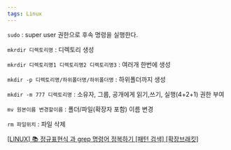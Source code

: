 ```yaml
---
tags: Linux
---
```


`sudo` : super user 권한으로 후속 명령을 실행한다.

`mkrdir 디렉토리명` : 디렉토리 생성

`mkrdir 디렉토리명1 디렉토리명2 디렉토리명3` : 여러개 한번에 생성

`mkdir -p 디렉토리명/하위폴더명/하위폴더명` : 하위폴더까지 생성

`mkdir -m 777 디렉토리명` : 소유자, 그룹, 공개에게 읽기,쓰기, 실행(4+2+1) 권한 부여

`mv 원본이름 변경할이름` : 폴더/파일(확장자 포함) 이름 변경

`rm 파일위치` : 파일 삭제

[\[LINUX\] 📚 정규표현식 과 grep 명령어 정복하기 \[패턴 검색\] \[확장브래킷\]](https://inpa.tistory.com/entry/LINUX-📚-정규표현식-과-grep-명령어-정복하기-패턴-검색-확장브래킷#매칭되는_pattern이_없는_라인_선택_-v)